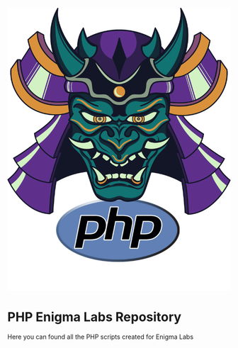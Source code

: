 ![enter image description here](https://raw.githubusercontent.com/EngmLabsMX/fotos/b6c1be273cc3bdbf17e78d9d9a95d7d884f61e7a/php.svg)
# PHP Enigma Labs Repository
Here you can found all the PHP scripts created for Enigma Labs
